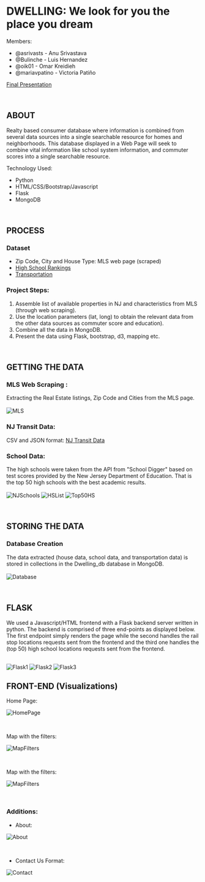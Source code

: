 # DWELLING: We look for you the place you dream

Members: 

* @asrivasts - Anu Srivastava
* @Bulinche - Luis Hernandez
* @oik01 - Omar Kreidieh
* @mariavpatino - Victoria Patiño

[Final Presentation](https://prezi.com/view/1DNEz5tRKtxSKaiDyBqt/)

<br>

## ABOUT

Realty based consumer database where information is combined from several data sources into a single searchable resource for homes and neighborhoods. 
This database displayed in a Web Page will seek to combine vital information like school system information, and commuter scores into a single searchable resource.

Technology Used:
- Python
- HTML/CSS/Bootstrap/Javascript
- Flask
- MongoDB <br>

<br>

## PROCESS
### Dataset

* Zip Code, City and House Type: MLS web page (scraped)
* [High School Rankings](https://api.schooldigger.com/v1.2/rankings/schools/NJ?level=High&perPage=50&appID=4199a348&appKey=5d16139d9ca9a3a48f2e4d3ac749468f)
* [Transportation](https://njogis-newjersey.opendata.arcgis.com/datasets/d1b2669cd9bf4ab6bb8e04f5326e8d77_9/data?orderBy=COUNTY) <br>

### Project Steps:

1. Assemble list of available properties in NJ and characteristics from MLS (through web scraping).
2. Use the location parameters (lat, long) to obtain the relevant data from the other data sources  as commuter score and education). 
3. Combine all the data in MongoDB.
4. Present the data using Flask, bootstrap, d3, mapping etc. <br>

<br>

## GETTING THE DATA

### MLS Web Scraping : 
Extracting the Real Estate listings, Zip Code and Cities from the MLS page. <br><br>
![MLS](WebInterface/static/img/ScrapeMSL.PNG)

### NJ Transit Data:
CSV and JSON format: [NJ Transit Data](https://github.com/mariavpatino/Dwelling-Project/tree/master/NJ%20Transit%20Data)

### School Data:
The high schools were taken from the API from "School Digger" based on test scores provided by the New Jersey Department of Education. That is the top 50 high schools with the best academic results. <br><br>
![NJSchools](WebInterface/static/img/NJSchools.PNG)
![HSList](WebInterface/static/img/HighSchoolList.PNG)
![Top50HS](WebInterface/static/img/Top50HighSchools.PNG)

<br>

## STORING THE DATA

### Database Creation
The data extracted (house data, school data, and transportation data) is stored in collections in the Dwelling_db database in MongoDB.<br><br>
![Database](WebInterface/static/img/MongoDBCreation_Code.PNG)

<br>

## FLASK 
We used a Javascript/HTML frontend with a Flask backend server written in python. The backend is comprised of three end-points as displayed below. The first endpoint simply renders the page while the second handles the rail stop locations requests sent from the frontend and the third one handles the (top 50) high school locations requests sent from the frontend. <br><br>

![Flask1](WebInterface/static/img/Flask1.PNG)
![Flask2](WebInterface/static/img/Flask2.PNG)
![Flask3](WebInterface/static/img/Flask3.PNG)

## FRONT-END (Visualizations)
Home Page:<br>

![HomePage](WebInterface/static/img/HomePage.PNG)

<br>

Map with the filters:<br>

![MapFilters](WebInterface/static/img/Map_Filters.PNG)

<br>

Map with the filters:<br>

![MapFilters](WebInterface/static/img/Map_Schools_RailStops.PNG)

<br>

### Additions:
* About:<br>

![About](WebInterface/static/img/About.PNG)

<br>

* Contact Us Format:<br>

![Contact](WebInterface/static/img/ContactUsFormat.PNG)
